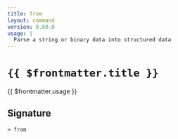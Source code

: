 ```yaml
---
title: from
layout: command
version: 0.60.0
usage: |
  Parse a string or binary data into structured data
---
```


# `{{ $frontmatter.title }}`

<div style='white-space: pre-wrap;'>{{ $frontmatter.usage }}</div>

## Signature

`> from `
